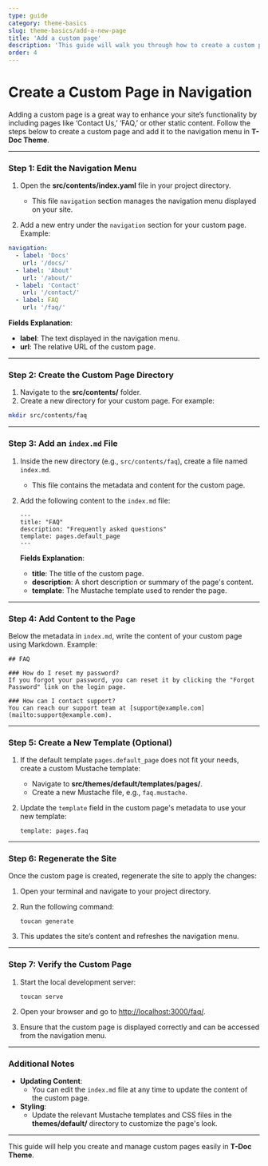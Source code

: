 ```yaml
---
type: guide
category: theme-basics
slug: theme-basics/add-a-new-page
title: 'Add a custom page'
description: 'This guide will walk you through how to create a custom page and add it to the navigation menu'
order: 4
---
```


# Create a Custom Page in Navigation

Adding a custom page is a great way to enhance your site’s functionality by including pages like ‘Contact Us,’ ‘FAQ,’ or other static content. Follow the steps below to create a custom page and add it to the navigation menu in **T-Doc Theme**.

---

### Step 1: Edit the Navigation Menu

1. Open the **src/contents/index.yaml** file in your project directory.

   - This file `navigation` section manages the navigation menu displayed on your site.

2. Add a new entry under the `navigation` section for your custom page. Example:

```yaml
navigation:
  - label: 'Docs'
    url: '/docs/'
  - label: 'About'
    url: '/about/'
  - label: 'Contact'
    url: '/contact/'
  - label: FAQ
    url: '/faq/'
```

**Fields Explanation**:

- **label**: The text displayed in the navigation menu.
- **url**: The relative URL of the custom page.

---

### Step 2: Create the Custom Page Directory

1. Navigate to the **src/contents/** folder.
2. Create a new directory for your custom page. For example:

```bash
mkdir src/contents/faq
```

---

### Step 3: Add an `index.md` File

1. Inside the new directory (e.g., `src/contents/faq`), create a file named `index.md`.

   - This file contains the metadata and content for the custom page.

2. Add the following content to the `index.md` file:

   ```
   ---
   title: "FAQ"
   description: "Frequently asked questions"
   template: pages.default_page
   ---
   ```

   **Fields Explanation**:

   - **title**: The title of the custom page.
   - **description**: A short description or summary of the page's content.
   - **template**: The Mustache template used to render the page.

---

### Step 4: Add Content to the Page

Below the metadata in `index.md`, write the content of your custom page using Markdown. Example:

```
## FAQ

### How do I reset my password?
If you forgot your password, you can reset it by clicking the "Forgot Password" link on the login page.

### How can I contact support?
You can reach our support team at [support@example.com](mailto:support@example.com).
```

---

### Step 5: Create a New Template (Optional)

1. If the default template `pages.default_page` does not fit your needs, create a custom Mustache template:
   - Navigate to **src/themes/default/templates/pages/**.
   - Create a new Mustache file, e.g., `faq.mustache`.
2. Update the `template` field in the custom page's metadata to use your new template:

   ```
   template: pages.faq
   ```

---

### Step 6: Regenerate the Site

Once the custom page is created, regenerate the site to apply the changes:

1. Open your terminal and navigate to your project directory.
2. Run the following command:

   ```
   toucan generate
   ```

3. This updates the site’s content and refreshes the navigation menu.

---

### Step 7: Verify the Custom Page

1. Start the local development server:

   ```
   toucan serve
   ```

2. Open your browser and go to [http://localhost:3000/faq/](http://localhost:3000/faq/).
3. Ensure that the custom page is displayed correctly and can be accessed from the navigation menu.

---

### Additional Notes

- **Updating Content**:
  - You can edit the `index.md` file at any time to update the content of the custom page.
- **Styling**:
  - Update the relevant Mustache templates and CSS files in the **themes/default/** directory to customize the page's look.

---

This guide will help you create and manage custom pages easily in **T-Doc Theme**.
